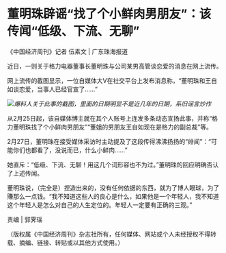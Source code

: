 # 董明珠辟谣“找了个小鲜肉男朋友”：该传闻“低级、下流、无聊”

《中国经济周刊》记者 伍素文 | 广东珠海报道

近日，一则关于格力电器董事长董明珠与公司某男高管谈恋爱的消息在网上流传。

网上流传的截图显示，一位自媒体大V在社交平台上发布消息称，“董明珠和王自如谈恋爱，当事人已经官宣了……”

![](https://inews.gtimg.com/om_bt/O412v7RP5VoULlp4fYLGlsHwXn9007myjX0FpA8k22LKgAA/1000)_爆料人关于此事的截图，里面的日期明显不是近几年的日期，系旧谣言炒作_

从2月25日起，该自媒体博主就在其个人账号上连发多条动态宣扬此事，并称“格力董明珠找了个小鲜肉男朋友”“董姐的男朋友王自如现在是格力的副总裁”等。

2月27日，董明珠在接受媒体采访时主动提及了这段传得沸沸扬扬的“绯闻”：“可能你们也都看了，没说而已，什么小鲜肉……”

她直斥：“低级、下流、无聊！用这几个词形容也不为过。”董明珠的回应明确否认了上述传闻。

董明珠说，（完全是）捏造出来的，没有任何依据的东西，就为了博人眼球，为了賺那么一点钱。“我不知道这些人的良心是什么，如果他是一个年轻人，我不知道这个年轻人是怎么对自己的人生定位的。年轻人一定要有正确的三观。”

责编 | 郭霁瑶

（版权属《中国经济周刊》杂志社所有，任何媒体、网站或个人未经授权不得转载、摘编、链接、转贴或以其他方式使用。）

